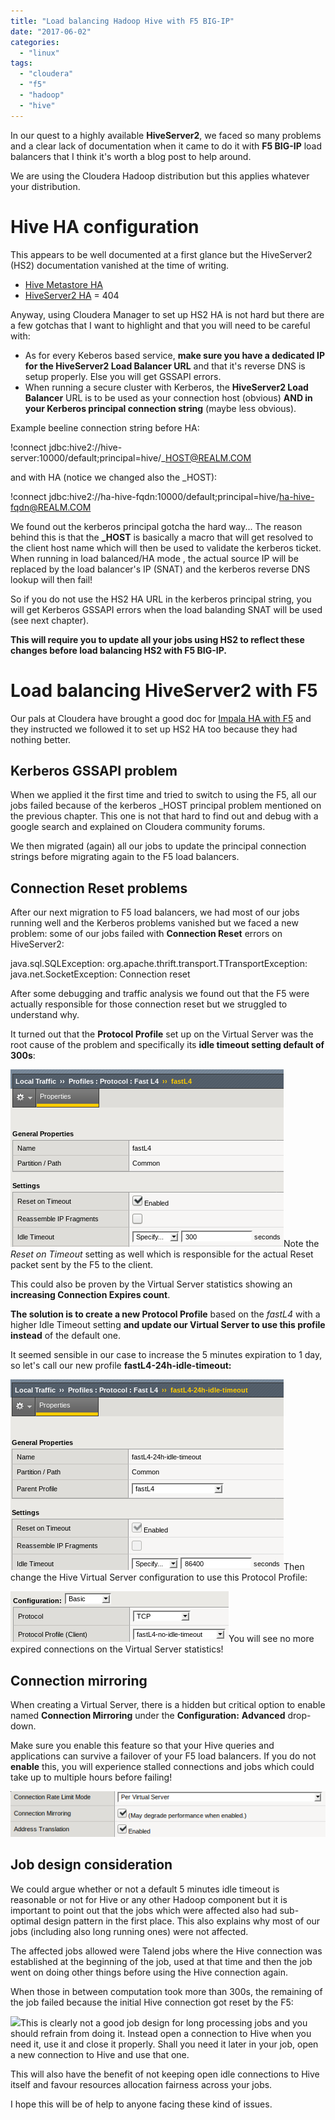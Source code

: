 ```yaml
---
title: "Load balancing Hadoop Hive with F5 BIG-IP"
date: "2017-06-02"
categories: 
  - "linux"
tags: 
  - "cloudera"
  - "f5"
  - "hadoop"
  - "hive"
---
```


In our quest to a highly available **HiveServer2**, we faced so many problems and a clear lack of documentation when it came to do it with **F5 BIG-IP** load balancers that I think it's worth a blog post to help around.

We are using the Cloudera Hadoop distribution but this applies whatever your distribution.

# Hive HA configuration

This appears to be well documented at a first glance but the HiveServer2 (HS2) documentation vanished at the time of writing.

- [Hive Metastore HA](https://www.cloudera.com/documentation/enterprise/5-5-x/topics/admin_ha_hivemetastore.html)
- [HiveServer2 HA](https://www.cloudera.com/documentation/enterprise/5-5-x/topics/admin_ha_hiveserver2.html) = 404

Anyway, using Cloudera Manager to set up HS2 HA is not hard but there are a few gotchas that I want to highlight and that you will need to be careful with:

- As for every Keberos based service, **make sure you have a dedicated IP for the HiveServer2 Load Balancer URL** and that it's reverse DNS is setup properly. Else you will get GSSAPI errors.
- When running a secure cluster with Kerberos, the **HiveServer2 Load Balancer** URL is to be used as your connection host (obvious) **AND in your Kerberos principal connection string** (maybe less obvious).

Example beeline connection string before HA:

!connect jdbc:hive2://hive-server:10000/default;principal=hive/\_HOST@REALM.COM

and with HA (notice we changed also the \_HOST):

!connect jdbc:hive2://ha-hive-fqdn:10000/default;principal=hive/ha-hive-fqdn@REALM.COM

We found out the kerberos principal gotcha the hard way... The reason behind this is that the **\_HOST** is basically a macro that will get resolved to the client host name which will then be used to validate the kerberos ticket. When running in load balanced/HA mode , the actual source IP will be replaced by the load balancer's IP (SNAT) and the kerberos reverse DNS lookup will then fail!

So if you do not use the HS2 HA URL in the kerberos principal string, you will get Kerberos GSSAPI errors when the load balanding SNAT will be used (see next chapter).

**This will require you to update all your jobs using HS2 to reflect these changes before load balancing HS2 with F5 BIG-IP.**

# Load balancing HiveServer2 with F5

Our pals at Cloudera have brought a good doc for [Impala HA with F5](http://www.cloudera.com/documentation/other/reference-architecture/PDF/Impala-HA-with-F5-BIG-IP.pdf) and they instructed we followed it to set up HS2 HA too because they had nothing better.

## Kerberos GSSAPI problem

When we applied it the first time and tried to switch to using the F5, all our jobs failed because of the kerberos \_HOST principal problem mentioned on the previous chapter. This one is not that hard to find out and debug with a google search and explained on Cloudera community forums.

We then migrated (again) all our jobs to update the principal connection strings before migrating again to the F5 load balancers.

## Connection Reset problems

After our next migration to F5 load balancers, we had most of our jobs running well and the Kerberos problems vanished but we faced a new problem: some of our jobs failed with **Connection Reset** errors on HiveServer2:

java.sql.SQLException: org.apache.thrift.transport.TTransportException: java.net.SocketException: Connection reset

After some debugging and traffic analysis we found out that the F5 were actually responsible for those connection reset but we struggled to understand why.

It turned out that the **Protocol Profile** set up on the Virtual Server was the root cause of the problem and specifically its **idle timeout setting default of 300s**:

[![](images/2017-06-02-141618_437x284_scrot.png)](http://www.ultrabug.fr/load-balancing-hadoop-hive-with-f5-big-ip/2017-06-02-141618_437x284_scrot/)Note the _Reset on Timeout_ setting as well which is responsible for the actual Reset packet sent by the F5 to the client.

This could also be proven by the Virtual Server statistics showing an **increasing Connection Expires count**.

**The solution is to create a new Protocol Profile** based on the _fastL4_ with a higher Idle Timeout setting **and update our Virtual Server to use this profile instead** of the default one.

It seemed sensible in our case to increase the 5 minutes expiration to 1 day, so let's call our new profile **fastL4-24h-idle-timeout:**

[![](images/2017-06-02-142054_437x305_scrot.png)](http://www.ultrabug.fr/load-balancing-hadoop-hive-with-f5-big-ip/2017-06-02-142054_437x305_scrot/)Then change the Hive Virtual Server configuration to use this Protocol Profile:

[![](images/2017-06-02-142415_349x81_scrot.png)](http://www.ultrabug.fr/load-balancing-hadoop-hive-with-f5-big-ip/2017-06-02-142415_349x81_scrot/)You will see no more expired connections on the Virtual Server statistics!

## Connection mirroring

When creating a Virtual Server, there is a hidden but critical option to enable named **Connection Mirroring** under the **Configuration:** **Advanced** drop-down.

Make sure you enable this feature so that your Hive queries and applications can survive a failover of your F5 load balancers. If you do not **enable** this, you will experience stalled connections and jobs which could take up to multiple hours before failing!

![](images/2018-02-22-172501_559x81_scrot.png)

## Job design consideration

We could argue whether or not a default 5 minutes idle timeout is reasonable or not for Hive or any other Hadoop component but it is important to point out that the jobs which were affected also had sub-optimal design pattern in the first place. This also explains why most of our jobs (including also long running ones) were not affected.

The affected jobs allowed were Talend jobs where the Hive connection was established at the beginning of the job, used at that time and then the job went on doing other things before using the Hive connection again.

When those in between computation took more than 300s, the remaining of the job failed because the initial Hive connection got reset by the F5:

[![](images/job_design.png)](http://www.ultrabug.fr/load-balancing-hadoop-hive-with-f5-big-ip/job_design/)This is clearly not a good job design for long processing jobs and you should refrain from doing it. Instead open a connection to Hive when you need it, use it and close it properly. Shall you need it later in your job, open a new connection to Hive and use that one.

This will also have the benefit of not keeping open idle connections to Hive itself and favour resources allocation fairness across your jobs.

I hope this will be of help to anyone facing these kind of issues.
